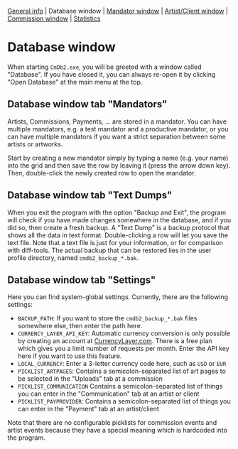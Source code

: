 
[General info](README.md) | Database window | [Mandator window](HELP_MandatorWindow.md) | [Artist/Client window](HELP_ArtistClientWindow.md) | [Commission window](HELP_CommissionWindow.md) | [Statistics](HELP_Statistics.md)

# Database window

When starting `CmDb2.exe`, you will be greeted with a window called "Database". If you have closed it, you can always re-open it by clicking "Open Database" at the main menu at the top.

## Database window tab "Mandators"

Artists, Commissions, Payments, ... are stored in a mandator. You can have multiple mandators, e.g. a test mandator and a productive mandator, or you can have multiple mandators if you want a strict separation between some artists or artworks.

Start by creating a new mandator simply by typing a name (e.g. your name) into the grid and then save the row by leaving it (press the arrow down key). Then, double-click the newly created row to open the mandator.

## Database window tab "Text Dumps"

When you exit the program with the option "Backup and Exit", the program will check if you have made changes somewhere in the database, and if you did so, then create a fresh backup. A "Text Dump" is a backup protocol that shows all the data in text format. Double-clicking a row will let you save the text file. Note that a text file is just for your information, or for comparison with diff-tools. The actual backup that can be restored lies in the user profile directory, named `cmdb2_backup_*.bak`.

## Database window tab "Settings"

Here you can find system-global settings. Currently, there are the following settings:

- `BACKUP_PATH`:  If you want to store the `cmdb2_backup_*.bak` files somewhere else, then enter the path here.
- `CURRENCY_LAYER_API_KEY`: Automatic currency conversion is only possible by creating an account at [CurrencyLayer.com](https://CurrencyLayer.com/). There is a free plan which gives you a limit number of requests per month. Enter the API key here if you want to use this feature.
- `LOCAL_CURRENCY`: Enter a 3-letter currency code here, such as `USD` or `EUR`
- `PICKLIST_ARTPAGES`: Contains a semicolon-separated list of art pages to be selected in the "Uploads" tab at a commission
- `PICKLIST_COMMUNICATION` Contains a semicolon-separated list of things you can enter in the "Communication" tab at an artist or client
- `PICKLIST_PAYPROVIDER`: Contains a semicolon-separated list of things you can enter in the "Payment" tab at an artist/client

Note that there are no configurable picklists for commission events and artist events because they have a special meaning which is hardcoded into the program.

